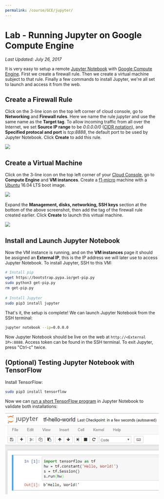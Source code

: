 ```yaml
---
permalink: /course/GCE/jupyter/
---
```

# Lab - Running Jupyter on Google Compute Engine

*Last Updated: July 26, 2017*

It is very easy to setup a remote [Jupyter Notebook](http://realai.org/course/GCE/jupyter/) with [Google Compute Engine](https://cloud.google.com/compute/). First we create a firewall rule. Then we create a virtual machine subject to that rule. Finally a few commands to install Jupyter, we're all set to launch and access it from the web.

## Create a Firewall Rule

Click on the 3-line icon on the top left corner of cloud console, go to **Networking** and **Firewall rules**. Here we name the rule *jupyter* and use the same name as the **Target tag**. To allow incoming traffic from all over the Internet, we set **Source IP range** to be *0.0.0.0/0* ([CIDR notation](https://en.wikipedia.org/wiki/Classless_Inter-Domain_Routing#CIDR_notation)), and **Specified protocal and port** is *tcp:8888*, the default port to be used by Jupyter Notebook. Click **Create** to add this rule.

![](/assets/images/course-gce-jupyter-1.png)

## Create a Virtual Machine

Click on the 3-line icon on the top left corner of your [Cloud Console](https://console.cloud.google.com), go to **Compute Engine** and **VM instances**. Create a [f1-micro](https://cloud.google.com/compute/pricing#predefined_machine_types) machine with a [Ubuntu](https://www.ubuntu.com/) 16.04 LTS boot image.

![](/assets/images/course-gce-jupyter-2.png)

Expand the **Management, disks, networking, SSH keys** section at the bottom of the above screenshot, then add the tag of the firewall rule created earlier. Click **Create** to launch this virtual machine.

![](/assets/images/course-gce-jupyter-3.png)

## Install and Launch Jupyter Notebook

Now the VM instance is running, and on the **VM instances** page it should be assigned an **External IP**, this is the IP address we will later use to access Jupyter Notebook. To install Jupyter, SSH to this VM:

```bash
# Install pip
wget https://bootstrap.pypa.io/get-pip.py
sudo python3 get-pip.py
rm get-pip.py

# Install Jupyter
sudo pip3 install jupyter
```

That's it, the setup is complete! We can launch Jupyter Notebook from the SSH terminal:

```bash
jupyter notebook --ip=0.0.0.0
```

Now Jupyter Notebook should be live on the web at `http://<External IP>:8888`. Access token can be found in the SSH terminal. To exit Jupyter, press "Ctrl-c" twice.

## (Optional) Testing Jupyter Notebook with TensorFlow

Install TensorFlow:

```bash
sudo pip3 install tensorflow
```

Now we can [run a short TensorFlow program](https://www.tensorflow.org/install/install_linux#run_a_short_tensorflow_program) in Jupyter Notebook to validate both installations:

![](/assets/images/course-gce-jupyter-4.png)

